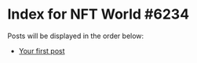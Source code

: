 # Index for NFT World #6234
Posts will be displayed in the order below:

- [Your first post](./001-first.md)

